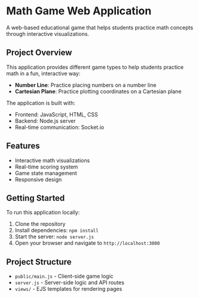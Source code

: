 # Math Game Web Application

A web-based educational game that helps students practice math concepts through interactive visualizations.

## Project Overview

This application provides different game types to help students practice math in a fun, interactive way:
- **Number Line**: Practice placing numbers on a number line
- **Cartesian Plane**: Practice plotting coordinates on a Cartesian plane

The application is built with:
- Frontend: JavaScript, HTML, CSS
- Backend: Node.js server
- Real-time communication: Socket.io

## Features

- Interactive math visualizations
- Real-time scoring system
- Game state management
- Responsive design

## Getting Started

To run this application locally:
1. Clone the repository
2. Install dependencies: `npm install`
3. Start the server: `node server.js`
4. Open your browser and navigate to `http://localhost:3000`

## Project Structure

- `public/main.js` - Client-side game logic
- `server.js` - Server-side logic and API routes
- `views/` - EJS templates for rendering pages
